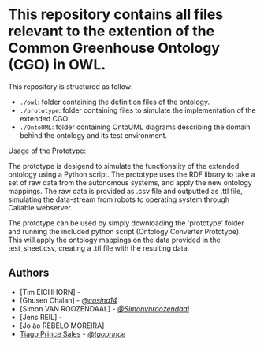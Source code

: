 # This repository contains all files relevant to the extention of the Common Greenhouse Ontology (CGO) in OWL.

This repository is structured as follow:

- `./owl`: folder containing the definition files of the ontology.
- `./prototype`: folder containing files to simulate the implementation of the extended CGO
- `./OntoUML`: folder containing OntoUML diagrams describing the domain behind the ontology and its test environment.



Usage of the Prototype:

The prototype is desigend to simulate the functionality of the extended ontology using a Python script. The prototype uses the RDF library to take a set of raw data from the autonomous systems, and apply the new ontology mappings. The raw data is provided as .csv file and outputted as .ttl file, simulating the data-stream from robots to operating system through Callable webserver.

The prototype can be used by simply downloading the 'prototype' folder and running the included python script (Ontology Converter Prototype). This will apply the ontology mappings on the data provided in the test_sheet.csv, creating a .ttl file with the resulting data.




## Authors

- [Tim EICHHORN] - 
- [Ghusen Chalan] - [*@cosina14*](https://github.com/Cosina14)
- [Simon VAN ROOZENDAAL] - [*@Simonvnroozendaal*](https://github.com/SimonvRoozendaal)
- [Jens REIL] -
- [Jo ̃ao REBELO MOREIRA]
- [Tiago Prince Sales](https://www.researchgate.net/profile/Tiago_Prince_Sales) - [*@tgoprince*](https://github.com/tgoprince)




